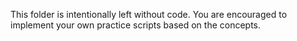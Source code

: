 This folder is intentionally left without code. You are encouraged to implement your own practice scripts based on the concepts.
